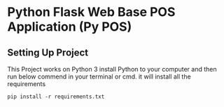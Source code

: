# Python Flask Web Base POS Application (Py POS)

## Setting Up Project
This Project works on Python 3 install Python to your computer and then run below commend in your terminal or cmd. it will install all the requirements
```
pip install -r requirements.txt
```
